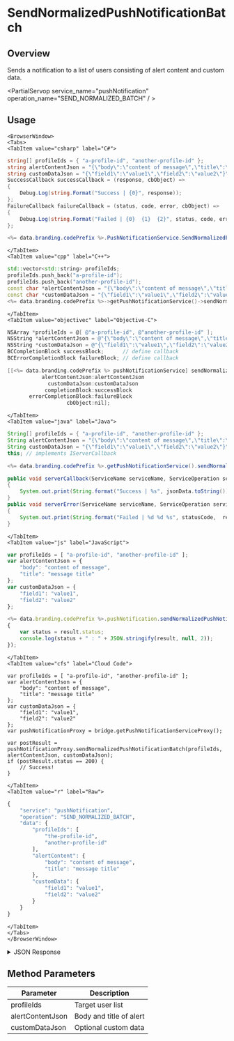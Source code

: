 # SendNormalizedPushNotificationBatch
## Overview
Sends a notification to a list of users consisting of alert content and custom data.

<PartialServop service_name="pushNotification" operation_name="SEND_NORMALIZED_BATCH" / >

## Usage

```mdx-code-block
<BrowserWindow>
<Tabs>
<TabItem value="csharp" label="C#">
```

```csharp
string[] profileIds = { "a-profile-id", "another-profile-id" };
string alertContentJson = "{\"body\":\"content of message\",\"title\":\"message title\"}";
string customDataJson = "{\"field1\":\"value1\",\"field2\":\"value2\"}";
SuccessCallback successCallback = (response, cbObject) =>
{
    Debug.Log(string.Format("Success | {0}", response));
};
FailureCallback failureCallback = (status, code, error, cbObject) =>
{
    Debug.Log(string.Format("Failed | {0}  {1}  {2}", status, code, error));
};

<%= data.branding.codePrefix %>.PushNotificationService.SendNormalizedPushNotificationBatch(profileIds, alertContentJson, customDataJson, successCallback, failureCallback);
```

```mdx-code-block
</TabItem>
<TabItem value="cpp" label="C++">
```

```cpp
std::vector<std::string> profileIds;
profileIds.push_back("a-profile-id");
profileIds.push_back("another-profile-id");
const char *alertContentJson = "{\"body\":\"content of message\",\"title\":\"message title\"}";
const char *customDataJson = "{\"field1\":\"value1\",\"field2\":\"value2\"}";
<%= data.branding.codePrefix %>->getPushNotificationService()->sendNormalizedPushNotificationBatch(profileIds, alertContentJson, customDataJson, this);
```

```mdx-code-block
</TabItem>
<TabItem value="objectivec" label="Objective-C">
```

```objectivec
NSArray *profileIds = @[ @"a-profile-id", @"another-profile-id" ];
NSString *alertContentJson = @"{\"body\":\"content of message\",\"title\":\"message title\"}";
NSString *customDataJson = @"{\"field1\":\"value1\",\"field2\":\"value2\"}";
BCCompletionBlock successBlock;      // define callback
BCErrorCompletionBlock failureBlock; // define callback

[[<%= data.branding.codePrefix %> pushNotificationService] sendNormalizedPushNotificationBatch:profileIds
           alertContentJson:alertContentJson
             customDataJson:customDataJson
            completionBlock:successBlock
       errorCompletionBlock:failureBlock
                   cbObject:nil];
```

```mdx-code-block
</TabItem>
<TabItem value="java" label="Java">
```

```java
String[] profileIds = { "a-profile-id", "another-profile-id" };
String alertContentJson = "{\"body\":\"content of message\",\"title\":\"message title\"}";
String customDataJson = "{\"field1\":\"value1\",\"field2\":\"value2\"}";
this; // implements IServerCallback

<%= data.branding.codePrefix %>.getPushNotificationService().sendNormalizedPushNotificationBatch(profileIds, alertContentJson, customDataJson, this);

public void serverCallback(ServiceName serviceName, ServiceOperation serviceOperation, JSONObject jsonData)
{
    System.out.print(String.format("Success | %s", jsonData.toString()));
}
public void serverError(ServiceName serviceName, ServiceOperation serviceOperation, int statusCode, int reasonCode, String jsonError)
{
    System.out.print(String.format("Failed | %d %d %s", statusCode,  reasonCode, jsonError.toString()));
}
```

```mdx-code-block
</TabItem>
<TabItem value="js" label="JavaScript">
```

```javascript
var profileIds = [ "a-profile-id", "another-profile-id" ];
var alertContentJson = {
    "body": "content of message",
    "title": "message title"
};
var customDataJson = {
    "field1": "value1",
    "field2": "value2"
};

<%= data.branding.codePrefix %>.pushNotification.sendNormalizedPushNotificationBatch(profileIds, alertContentJson, customDataJson, result =>
{
	var status = result.status;
	console.log(status + " : " + JSON.stringify(result, null, 2));
});
```

```mdx-code-block
</TabItem>
<TabItem value="cfs" label="Cloud Code">
```

```cfscript
var profileIds = [ "a-profile-id", "another-profile-id" ];
var alertContentJson = {
    "body": "content of message",
    "title": "message title"
};
var customDataJson = {
    "field1": "value1",
    "field2": "value2"
};
var pushNotificationProxy = bridge.getPushNotificationServiceProxy();

var postResult = pushNotificationProxy.sendNormalizedPushNotificationBatch(profileIds, alertContentJson, customDataJson);
if (postResult.status == 200) {
    // Success!
}
```

```mdx-code-block
</TabItem>
<TabItem value="r" label="Raw">
```

```r
{
	"service": "pushNotification",
	"operation": "SEND_NORMALIZED_BATCH",
	"data": {
		"profileIds": [
			"the-profile-id",
			"another-profile-id"
		],
		"alertContent": {
			"body": "content of message",
			"title": "message title"
		},
		"customData": {
			"field1": "value1",
			"field2": "value2"
		}
	}
}
```

```mdx-code-block
</TabItem>
</Tabs>
</BrowserWindow>
```

<details>
<summary>JSON Response</summary>

```json
{
    "status": 200,
    "data": null
}
```
</details>

## Method Parameters
Parameter | Description
--------- | -----------
profileIds | Target user list
alertContentJson | Body and title of alert
customDataJson | Optional custom data


